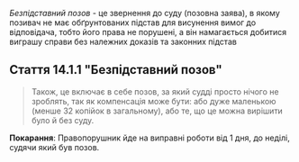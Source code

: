 *Безпідставний позов* - це звернення до суду (позовна заява), в якому позивач не має обґрунтованих підстав для висунення вимог до відповідача, тобто його права не порушені, а він намагається добитися виграшу справи без належних доказів та законних підстав

## Стаття 14.1.1 "Безпідставний позов"

>Також, це включає в себе позов, за який судді просто нічого не зроблять, так як компенсація може бути: або дуже маленькою (менше 32 копійок в загальному), або те, що це можна вирішити було й без суду.

**Покарання**: Правопорушник йде на виправні роботи від 1 дня, до неділі, судячи який був позов.

